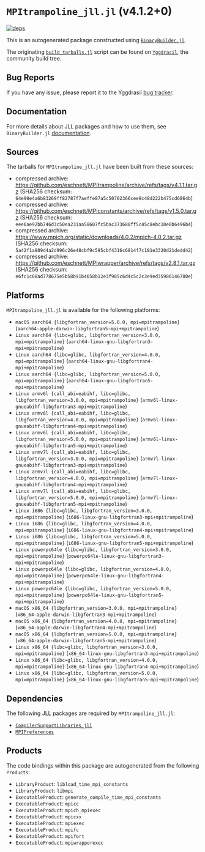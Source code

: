 # `MPItrampoline_jll.jl` (v4.1.2+0)

[![deps](https://juliahub.com/docs/MPItrampoline_jll/deps.svg)](https://juliahub.com/ui/Packages/MPItrampoline_jll/FwcC8?page=2)

This is an autogenerated package constructed using [`BinaryBuilder.jl`](https://github.com/JuliaPackaging/BinaryBuilder.jl).

The originating [`build_tarballs.jl`](https://github.com/JuliaPackaging/Yggdrasil/blob/3879b277a6de24bccef7d84cc027afd7416c6823/M/MPItrampoline/build_tarballs.jl) script can be found on [`Yggdrasil`](https://github.com/JuliaPackaging/Yggdrasil/), the community build tree.

## Bug Reports

If you have any issue, please report it to the Yggdrasil [bug tracker](https://github.com/JuliaPackaging/Yggdrasil/issues).

## Documentation

For more details about JLL packages and how to use them, see `BinaryBuilder.jl` [documentation](https://docs.binarybuilder.org/stable/jll/).

## Sources

The tarballs for `MPItrampoline_jll.jl` have been built from these sources:

* compressed archive: https://github.com/eschnett/MPItrampoline/archive/refs/tags/v4.1.1.tar.gz (SHA256 checksum: `64e90e4a6b83269ff82787f7aeffe87a5c50702366cee8c48d222b475cd6864b`)
* compressed archive: https://github.com/eschnett/MPIconstants/archive/refs/tags/v1.5.0.tar.gz (SHA256 checksum: `eee6ae92bb746d3c50ea231aa58607fc5bac373680ff5c45c8ebc10e0b6496b4`)
* compressed archive: https://www.mpich.org/static/downloads/4.0.2/mpich-4.0.2.tar.gz (SHA256 checksum: `5a42f1a889d4a2d996c26e48cbf9c595cbf4316c6814f7c181e3320d21dedd42`)
* compressed archive: https://github.com/eschnett/MPIwrapper/archive/refs/tags/v2.8.1.tar.gz (SHA256 checksum: `e6fc1c08ad778675e5b58b91b4658b12e3f985c6d4c5c2c3e9ed35986146780e`)

## Platforms

`MPItrampoline_jll.jl` is available for the following platforms:

* `macOS aarch64 {libgfortran_version=5.0.0, mpi=mpitrampoline}` (`aarch64-apple-darwin-libgfortran5-mpi+mpitrampoline`)
* `Linux aarch64 {libc=glibc, libgfortran_version=3.0.0, mpi=mpitrampoline}` (`aarch64-linux-gnu-libgfortran3-mpi+mpitrampoline`)
* `Linux aarch64 {libc=glibc, libgfortran_version=4.0.0, mpi=mpitrampoline}` (`aarch64-linux-gnu-libgfortran4-mpi+mpitrampoline`)
* `Linux aarch64 {libc=glibc, libgfortran_version=5.0.0, mpi=mpitrampoline}` (`aarch64-linux-gnu-libgfortran5-mpi+mpitrampoline`)
* `Linux armv6l {call_abi=eabihf, libc=glibc, libgfortran_version=3.0.0, mpi=mpitrampoline}` (`armv6l-linux-gnueabihf-libgfortran3-mpi+mpitrampoline`)
* `Linux armv6l {call_abi=eabihf, libc=glibc, libgfortran_version=4.0.0, mpi=mpitrampoline}` (`armv6l-linux-gnueabihf-libgfortran4-mpi+mpitrampoline`)
* `Linux armv6l {call_abi=eabihf, libc=glibc, libgfortran_version=5.0.0, mpi=mpitrampoline}` (`armv6l-linux-gnueabihf-libgfortran5-mpi+mpitrampoline`)
* `Linux armv7l {call_abi=eabihf, libc=glibc, libgfortran_version=3.0.0, mpi=mpitrampoline}` (`armv7l-linux-gnueabihf-libgfortran3-mpi+mpitrampoline`)
* `Linux armv7l {call_abi=eabihf, libc=glibc, libgfortran_version=4.0.0, mpi=mpitrampoline}` (`armv7l-linux-gnueabihf-libgfortran4-mpi+mpitrampoline`)
* `Linux armv7l {call_abi=eabihf, libc=glibc, libgfortran_version=5.0.0, mpi=mpitrampoline}` (`armv7l-linux-gnueabihf-libgfortran5-mpi+mpitrampoline`)
* `Linux i686 {libc=glibc, libgfortran_version=3.0.0, mpi=mpitrampoline}` (`i686-linux-gnu-libgfortran3-mpi+mpitrampoline`)
* `Linux i686 {libc=glibc, libgfortran_version=4.0.0, mpi=mpitrampoline}` (`i686-linux-gnu-libgfortran4-mpi+mpitrampoline`)
* `Linux i686 {libc=glibc, libgfortran_version=5.0.0, mpi=mpitrampoline}` (`i686-linux-gnu-libgfortran5-mpi+mpitrampoline`)
* `Linux powerpc64le {libc=glibc, libgfortran_version=3.0.0, mpi=mpitrampoline}` (`powerpc64le-linux-gnu-libgfortran3-mpi+mpitrampoline`)
* `Linux powerpc64le {libc=glibc, libgfortran_version=4.0.0, mpi=mpitrampoline}` (`powerpc64le-linux-gnu-libgfortran4-mpi+mpitrampoline`)
* `Linux powerpc64le {libc=glibc, libgfortran_version=5.0.0, mpi=mpitrampoline}` (`powerpc64le-linux-gnu-libgfortran5-mpi+mpitrampoline`)
* `macOS x86_64 {libgfortran_version=3.0.0, mpi=mpitrampoline}` (`x86_64-apple-darwin-libgfortran3-mpi+mpitrampoline`)
* `macOS x86_64 {libgfortran_version=4.0.0, mpi=mpitrampoline}` (`x86_64-apple-darwin-libgfortran4-mpi+mpitrampoline`)
* `macOS x86_64 {libgfortran_version=5.0.0, mpi=mpitrampoline}` (`x86_64-apple-darwin-libgfortran5-mpi+mpitrampoline`)
* `Linux x86_64 {libc=glibc, libgfortran_version=3.0.0, mpi=mpitrampoline}` (`x86_64-linux-gnu-libgfortran3-mpi+mpitrampoline`)
* `Linux x86_64 {libc=glibc, libgfortran_version=4.0.0, mpi=mpitrampoline}` (`x86_64-linux-gnu-libgfortran4-mpi+mpitrampoline`)
* `Linux x86_64 {libc=glibc, libgfortran_version=5.0.0, mpi=mpitrampoline}` (`x86_64-linux-gnu-libgfortran5-mpi+mpitrampoline`)

## Dependencies

The following JLL packages are required by `MPItrampoline_jll.jl`:

* [`CompilerSupportLibraries_jll`](https://github.com/JuliaBinaryWrappers/CompilerSupportLibraries_jll.jl)
* [`MPIPreferences`](https://github.com/JuliaBinaryWrappers/MPIPreferences.jl)

## Products

The code bindings within this package are autogenerated from the following `Products`:

* `LibraryProduct`: `libload_time_mpi_constants`
* `LibraryProduct`: `libmpi`
* `ExecutableProduct`: `generate_compile_time_mpi_constants`
* `ExecutableProduct`: `mpicc`
* `ExecutableProduct`: `mpich_mpiexec`
* `ExecutableProduct`: `mpicxx`
* `ExecutableProduct`: `mpiexec`
* `ExecutableProduct`: `mpifc`
* `ExecutableProduct`: `mpifort`
* `ExecutableProduct`: `mpiwrapperexec`
